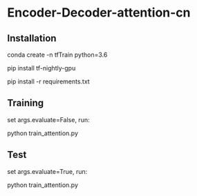 # Encoder-Decoder-attention-cn

## Installation 

conda create -n tfTrain python=3.6

pip install tf-nightly-gpu

pip install -r requirements.txt

## Training

set args.evaluate=False, run:

python train_attention.py 

## Test

set args.evaluate=True, run:

python train_attention.py

